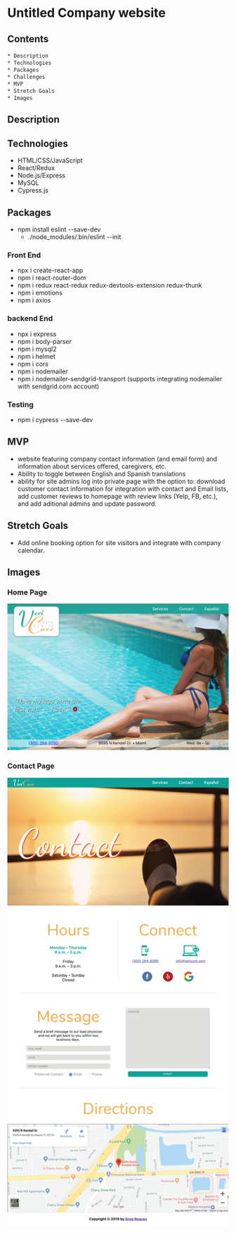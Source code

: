 # Untitled Company website 

## Contents
    * Description
    * Technologies
    * Packages
    * Challenges
    * MVP
    * Stretch Goals
    * Images

## Description

## Technologies
* HTML/CSS/JavaScript
* React/Redux
* Node.js/Express
* MySQL
* Cypress.js

## Packages
* npm install eslint --save-dev  
    * ./node_modules/.bin/eslint --init

### Front End
* npx i create-react-app
* npm i react-router-dom
* npm i redux react-redux redux-devtools-extension redux-thunk
* npm i emotions
* npm i axios

### backend End
* npx i express
* npm i body-parser
* npm i mysql2
* npm i helmet
* npm i cors
* npm i nodemailer 
* npm i nodemailer-sendgrid-transport (supports integrating nodemailer with sendgrid.com account)

### Testing
* npm i cypress --save-dev

## MVP
* website featuring company contact information (and email form) and information about services offered, caregivers, etc.
* Ability to toggle between English and Spanish translations
* ability for site admins log into private page with the option to: download customer contact information for integration with contact and Email lists, add customer reviews to homepage with review links (Yelp, FB, etc.), and add aditional admins and update password.

## Stretch Goals
* Add online booking option for site visitors and integrate with company calendar.

## Images

### Home Page
![home page](/nonessential/ReadMePics/1.png)


### Contact Page
![contact page](/nonessential/ReadMePics/2.jpg)